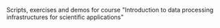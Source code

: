 Scripts, exercises and demos for course "Introduction to data processing infrastructures for scientific applications"

